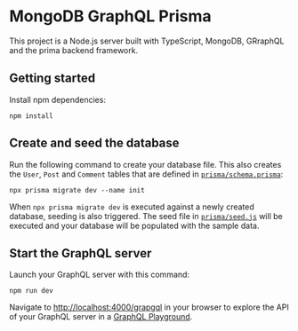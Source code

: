 # MongoDB GraphQL Prisma

This project is a Node.js server built with TypeScript, MongoDB, GRraphQL and the prima backend framework.

## Getting started
Install npm dependencies:
```
npm install
```

## Create and seed the database

Run the following command to create your database file. This also creates the `User`, `Post` and `Comment` tables that are defined in [`prisma/schema.prisma`](./prisma/schema.prisma):

```
npx prisma migrate dev --name init
```

When `npx prisma migrate dev` is executed against a newly created database, seeding is also triggered.  The seed file in [`prisma/seed.js`](./prisma/seed.js) will be executed and your database will be populated with the sample data.

## Start the GraphQL server

Launch your GraphQL server with this command:

```
npm run dev
```

Navigate to [http://localhost:4000/grapgql](http://localhost:4000/graphql) in your browser to explore the API of your GraphQL server in a [GraphQL Playground](https://github.com/prisma/graphql-playground).
